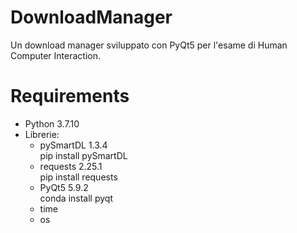 # DownloadManager
Un download manager sviluppato con PyQt5 per l'esame di Human Computer Interaction.


# Requirements
* Python 3.7.10
* Librerie:
  + pySmartDL 1.3.4 <br/>
    pip install pySmartDL
  + requests 2.25.1 <br/>
    pip install requests
  + PyQt5 5.9.2 <br/>
    conda install pyqt
  + time <br/>
  + os <br/>
